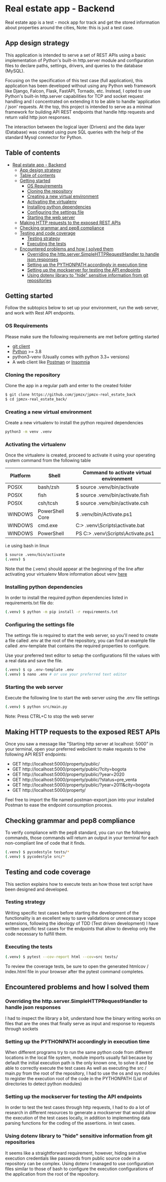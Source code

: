 # Real estate app - Backend

Real estate app is a test - mock app for track and get the stored information
about properties around the cities, Note: this is just a test case. 

## App design strategy

This application is intended to serve a set of REST APIs using a basic implementation of Python's built-in http.server module and configuration files to declare paths, settings, drivers, and queries to the database (MySQL).

Focusing on the specification of this test case (full application), this application has been developed without using any Python web framework like Django, Falcon, Flask, FastAPI, Tornado, etc. Instead, I opted to use Python's built-in http.server capabilities for TCP and socket request handling and I concentrated on extending it to be able to handle 'application / json' requests. At the top, this project is intended to serve as a minimal framework for building API REST endpoints that handle http requests and return valid http json responses.

The interaction between the logical layer (Drivers) and the data layer (Database) was created using pure SQL queries with the help of the standard Mysql connector for Python.

## Table of contents
- [Real estate app - Backend](#real-estate-app---backend)
  - [App design strategy](#app-design-strategy)
  - [Table of contents](#table-of-contents)
  - [Getting started](#getting-started)
    - [OS Requirements](#os-requirements)
    - [Cloning the repository](#cloning-the-repository)
    - [Creating a new virtual environment](#creating-a-new-virtual-environment)
    - [Activating the virtualenv](#activating-the-virtualenv)
    - [Installing python dependencies](#installing-python-dependencies)
    - [Configuring the settings file](#configuring-the-settings-file)
    - [Starting the web server](#starting-the-web-server)
  - [Making HTTP requests to the exposed REST APIs](#making-http-requests-to-the-exposed-rest-apis)
  - [Checking grammar and pep8 compliance](#checking-grammar-and-pep8-compliance)
  - [Testing and code coverage](#testing-and-code-coverage)
    - [Testing strategy](#testing-strategy)
    - [Executing the tests](#executing-the-tests)
  - [Encountered problems and how I solved them](#encountered-problems-and-how-i-solved-them)
    - [Overriding the http.server.SimpleHTTPRequestHandler to handle json responses](#overriding-the-httpserversimplehttprequesthandler-to-handle-json-responses)
    - [Setting up the PYTHONPATH accordingly in execution time](#setting-up-the-pythonpath-accordingly-in-execution-time)
    - [Setting up the mockserver for testing the API endpoints](#setting-up-the-mockserver-for-testing-the-api-endpoints)
    - [Using dotenv library to "hide" sensitive information from git repositories](#using-dotenv-library-to-hide-sensitive-information-from-git-repositories)


## Getting started

Follow the subtopics below to set up your environment, run the web server, and work with Rest API endpoints. 
### OS Requirements

Please make sure the following requirements are met before getting started
 - [git client](https://git-scm.com/downloads)
 - [Python](https://www.python.org/downloads/) >= 3.8
 - python3-venv (Usually comes with python 3.3+ versions)
 - A web client like [Postman](https://www.postman.com/downloads/) or [Insomnia](https://insomnia.rest/download)


### Cloning the repository

Clone the app in a regular path and enter to the created folder
``` bash
$ git clone https://github.com/jpmzx/jpmzx-real_estate_back
$ cd jpmzx-real_estate_back/
```

### Creating a new virtual environment
Create a new virtualenv to install the python required dependencies

```bash
python3 -m venv .venv
```

### Activating the virtualenv

Once the virtualenv is created, proceed to activate it using your
operating system command from the following table

|Platform   |Shell   |Command to activate virtual environment|
|---|---|---|
|POSIX   |bash/zsh   |$ source .venv/bin/activate|
|POSIX   |fish   |$ source .venv/bin/activate.fish|
|POSIX   |csh/tcsh   |$ source .venv/bin/activate.csh|
|WINDOWS   |PowerShell Core|$ .venv/bin/Activate.ps1|
|WINDOWS   |cmd.exe   |C:\> .venv\Scripts\activate.bat|
|WINDOWS   |PowerShell   |PS C:\> .venv\Scripts\Activate.ps1|

i.e using bash in linux

```bash
$ source .venv/bin/activate
(.venv) $
```
Note that the (.venv) should appear at the beginning of the line after activating your virtualenv
More information about venv [here](https://docs.python.org/3/library/venv.html)

### Installing python dependencies

In order to install the required python dependencies listed in requirements.txt file do:

```bash
(.venv) $ python -m pip install -r requirements.txt
```

### Configuring the settings file

The settings file is required to start the web server, so you'll need to create a file called .env at the root of the repository, you can find an example file called .env-template that contains the required properties to configure.

Use your preferred text editor to setup the configurations fill the values with a real data and save the file.

```bash
(.venv) $ cp .env-template .env
(.venv) $ nano .env # or use your preferred text editor
```

### Starting the web server

Execute the following line to start the web server using the .env file settings

```bash
(.venv) $ python src/main.py
```
Note: Press CTRL+C to stop the web server
## Making HTTP requests to the exposed REST APIs

Once you saw a message like "Starting http server at localhost: 5000" in your terminal, open your preferred webclient to make requests to the following API REST endpoints: 

-   GET http://localhost:5000/property/public/
-   GET http://localhost:5000/property/public/?city=bogota
-   GET http://localhost:5000/property/public/?year=2020
-   GET http://localhost:5000/property/public/?status=pre_venta
-   GET http://localhost:5000/property/public/?year=2011&city=bogota
-   GET http://localhost:5000/property/


Feel free to import the file named postman-export.json into your installed Postman to ease the endpoint consumption process.
## Checking grammar and pep8 compliance

To verify compliance with the pep8 standard, you can run the following commands, those commands will return an output in your terminal for each non-compliant line of code that it finds.

```bash
(.venv) $ pycodestyle tests/*
(.venv) $ pycodestyle src/*
```

## Testing and code coverage

This section explains how to execute tests an how those test script have been designed and developed. 

### Testing strategy

Writing specific test cases before starting the development of the functionality is an excellent way to save validations or unnecessary scope extensions, following the ideology of TDD (Test driven development) I have written specific test cases for the endpoints that allow to develop only the code necessary to fulfill them. 
### Executing the tests

```bash
(.venv) $ pytest --cov-report html --cov=src tests/
```
To review the coverage tests, be sure to open the generated htmlcov / index.html file in your browser after the pytest command completes. 

## Encountered problems and how I solved them

### Overriding the http.server.SimpleHTTPRequestHandler to handle json responses

I had to inspect the library a bit, understand how the binary writing works on files that are the ones that finally serve as input and response to requests through sockets 

### Setting up the PYTHONPATH accordingly in execution time

When different programs try to run the same python code from different locations in the local file system, module imports usually fail because by default the initial execution path is the only known one, to solve it and be able to correctly execute the test cases As well as executing the src / main.py from the root of the repository, I had to use the os and sys modules to register the execution root of the code in the PYTHONPATH (List of directories to detect python modules) 

### Setting up the mockserver for testing the API endpoints

In order to test the test cases through http requests, I had to do a lot of research in different resources to generate a mockserver that would allow the execution of the test cases locally, in addition to implementing data parsing functions for the coding of the assertions. in test cases. 
### Using dotenv library to "hide" sensitive information from git repositories

It seems like a straightforward requirement, however, hiding sensitive execution credentials like passwords from public source code in a repository can be complex. Using dotenv I managed to use configuration files similar to those of bash to configure the execution configurations of the application from the root of the repository. 